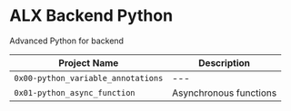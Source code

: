 # ALX Backend Python
Advanced Python for backend

| Project Name | Description     |
| ------------ | ------------    |
| `0x00-python_variable_annotations` | --- |
| `0x01-python_async_function` | Asynchronous functions |

